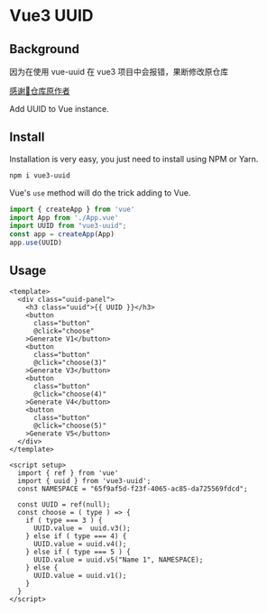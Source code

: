 # Vue3 UUID


## Background
因为在使用 vue-uuid 在 vue3 项目中会报错，果断修改原仓库    

[感谢🙏仓库原作者](https://github.com/VitorLuizC/vue-uuid)

Add UUID to Vue instance.


## Install

Installation is very easy, you just need to install using NPM or Yarn.

```sh
npm i vue3-uuid
```

Vue's `use` method will do the trick adding to Vue.

```js
import { createApp } from 'vue'
import App from './App.vue'
import UUID from "vue3-uuid";
const app = createApp(App)
app.use(UUID)

```

## Usage

```vue
<template>
  <div class="uuid-panel">
    <h3 class="uuid">{{ UUID }}</h3>
    <button
      class="button"
      @click="choose"
    >Generate V1</button>
    <button
      class="button"
      @click="choose(3)"
    >Generate V3</button>
    <button
      class="button"
      @click="choose(4)"
    >Generate V4</button>
    <button
      class="button"
      @click="choose(5)"
    >Generate V5</button>
  </div>
</template>

<script setup>
  import { ref } from 'vue'
  import { uuid } from 'vue3-uuid';
  const NAMESPACE = "65f9af5d-f23f-4065-ac85-da725569fdcd";

  const UUID = ref(null);
  const choose = ( type ) => {
    if ( type === 3 ) {
      UUID.value =  uuid.v3();
    } else if ( type === 4) {
      UUID.value = uuid.v4();
    } else if ( type === 5 ) {
      UUID.value = uuid.v5("Name 1", NAMESPACE);
    } else {
      UUID.value = uuid.v1();
    }
  }
</script>
```
